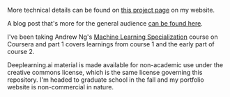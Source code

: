 More technical details can be found on [this project page](https://www.uwsthoughts.com/linear-logistic-regression/) on my website. 

A blog post that's more for the general audience [can be found here](https://www.uwsthoughts.com/first-project-post/). 

I've been taking Andrew Ng's [Machine Learning Specialization](https://www.coursera.org/specializations/machine-learning-introduction) course on Coursera and part 1 covers learnings from course 1 and the early part of course 2.

Deeplearning.ai material is made available for non-academic use under the creative commons license, which is the same license governing this repository. I'm headed to graduate school
in the fall and my portfolio website is non-commercial in nature.
